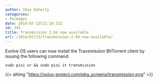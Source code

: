 ```yaml
---
author: Ikey Doherty
categories:
- Packages
date: 2014-07-13T21:10:32Z
id: 243
title: Transmission 2.84 now available
url: /2014/07/13/transmission-2-84-now-available/
---
```


Evolve OS users can now install the Transmission BitTorrent client by issuing the following command:
<!--more-->
```
sudo pisi ur && sudo pisi it transmission
```

{{< altimg "https://solus-project.com/pkg_screens/transmission.png" >}}